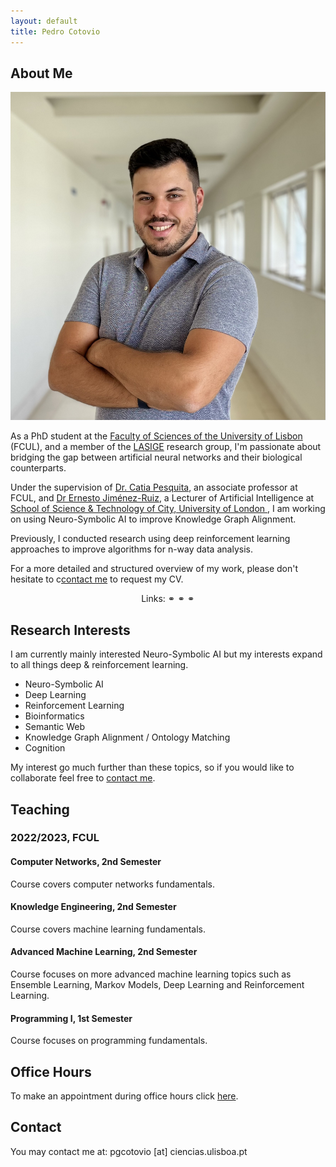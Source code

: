 ```yaml
---
layout: default
title: Pedro Cotovio
---
```


## About Me

<img class="profile-picture" src="me.jpeg">

As a PhD student at the <a target="_blank" href="https://ciencias.ulisboa.pt/">Faculty of Sciences of the University of Lisbon</a> (FCUL), and a member of the <a target="_blank" href="https://www.lasige.pt/">LASIGE</a> research group, I'm passionate about bridging the gap between artificial neural networks and their biological counterparts.

Under the supervision of <a target="_blank" href="http://www.di.fc.ul.pt/~catiapesquita/">Dr. Catia Pesquita</a>, an associate professor at FCUL, and <a target="_blank" href="https://www.city.ac.uk/about/people/academics/ernesto-jimenez-ruiz">Dr Ernesto Jiménez-Ruiz</a>, a Lecturer of Artificial Intelligence at <a target="_blank" href="https://www.city.ac.uk/about/schools/science-technology">School of Science & Technology of City, University of London </a>, I am working on using Neuro-Symbolic AI to improve Knowledge Graph Alignment.

Previously, I conducted research using deep reinforcement learning approaches to improve algorithms for n-way data analysis. 

For a more detailed and structured overview of my work, please don't hesitate to c[contact me](#contact) to request my CV.

<p align="center">
Links:
  <a target="_blank" href="https://scholar.google.com/citations?user=HJy-H6sAAAAJ"><i class="fas fa-graduation-cap"></i></a> ⚭
  <a target="_blank" href="https://orcid.org/0000-0001-6724-899X"><i class="fab fa-orcid"></i></a> ⚭
  <a target="_blank" href="https://github.com/PedroCotovio/"><i class="fab fa-github"></i></a> ⚭
  <a target="_blank" href="https://www.linkedin.com/in/pedro-cotovio"><i class="fab fa-linkedin"></i></a>
</p>

## Research Interests

I am currently mainly interested Neuro-Symbolic AI but my interests expand to all things deep & reinforcement learning.

* Neuro-Symbolic AI
* Deep Learning
* Reinforcement Learning
* Bioinformatics
* Semantic Web
* Knowledge Graph Alignment / Ontology Matching
* Cognition

My interest go much further than these topics, so if you would like to collaborate feel free to [contact me](#contact).

## Teaching

### 2022/2023, FCUL

#### Computer Networks, 2nd Semester

Course covers computer networks fundamentals.

#### Knowledge Engineering, 2nd Semester

Course covers machine learning fundamentals.

#### Advanced Machine Learning, 2nd Semester

Course focuses on more advanced machine learning topics such as Ensemble Learning, Markov Models, Deep Learning and Reinforcement Learning.

#### Programming I, 1st Semester

Course focuses on programming fundamentals.

[comment]: <> (## Science Communication)

[comment]: <> (## Publications)

## Office Hours

To make an appointment during office hours click [here](https://doodle.com/bp/pedrocotovio/-consultation-hours).

## Contact

You may contact me at: pgcotovio [at] ciencias.ulisboa.pt
